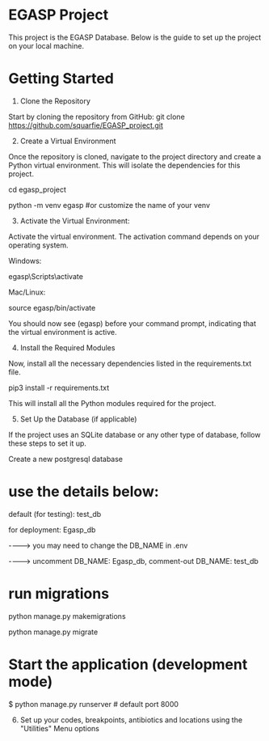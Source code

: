 # EGASP Project
This project is the EGASP Database. Below is the guide to set up the project on your local machine.

# Getting Started
1. Clone the Repository

Start by cloning the repository from GitHub:
 git clone https://github.com/squarfie/EGASP_project.git


2. Create a Virtual Environment

Once the repository is cloned, navigate to the project directory and create a Python virtual environment. This will isolate the dependencies for this project.


cd egasp_project

python -m venv egasp #or customize the name of your venv

3. Activate the Virtual Environment:
   
Activate the virtual environment. The activation command depends on your operating system.

Windows:

egasp\Scripts\activate

Mac/Linux:

source egasp/bin/activate

You should now see (egasp) before your command prompt, indicating that the virtual environment is active.

4. Install the Required Modules

Now, install all the necessary dependencies listed in the requirements.txt file.

 pip3 install -r requirements.txt

This will install all the Python modules required for the project.

5. Set Up the Database (if applicable)

If the project uses an SQLite database or any other type of database, follow these steps to set it up.

Create a new postgresql database

# use the details below:
default (for testing): test_db 

for deployment: Egasp_db  

----> you may need to change the DB_NAME in .env 

----> uncomment DB_NAME: Egasp_db, comment-out DB_NAME: test_db


# run migrations

python manage.py makemigrations

python manage.py migrate

# Start the application (development mode)
$ python manage.py runserver # default port 8000

6. Set up your codes, breakpoints, antibiotics and locations using the "Utilities" Menu options





